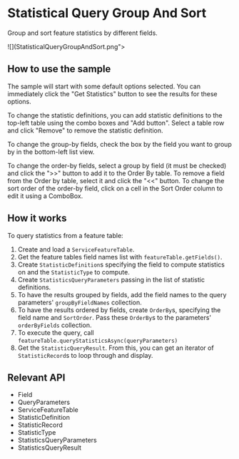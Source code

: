 # Statistical Query Group And Sort

Group and sort feature statistics by different fields.

![](StatisticalQueryGroupAndSort.png">

## How to use the sample

The sample will start with some default options selected. You can immediately click the "Get Statistics" button to
 see the results for these options.

To change the statistic definitions, you can add statistic definitions to the top-left table using the combo boxes 
and "Add button". Select a table row and click "Remove" to remove the statistic definition.

To change the group-by fields, check the box by the field you want to group by in the bottom-left list view.

To change the order-by fields, select a group by field (it must be checked) and click the ">>" button to add it to
 the Order By table. To remove a field from the Order by table, select it and click the "<<" button. To change the 
 sort order of the order-by field, click on a cell in the Sort Order column to edit it using a ComboBox.
 
 ## How it works
 
 To query statistics from a feature table:
 
 
  1. Create and load a `ServiceFeatureTable`.
  2. Get the feature tables field names list with `featureTable.getFields()`.
  3. Create `StatisticDefinition`s specifying the field to compute statistics on and the 
  `StatisticType` to compute.
  4. Create `StatisticsQueryParameters` passing in the list of statistic definitions.
  5. To have the results grouped by fields, add the field names to the query parameters' 
  `groupByFieldNames` collection.
  6. To have the results ordered by fields, create `OrderBy`s, specifying the field name and 
  `SortOrder`. Pass these `OrderBy`s to the parameters' `orderByFields` 
  collection.
  7. To execute the query, call `featureTable.queryStatisticsAsync(queryParameters)`
  8. Get the `StatisticQueryResult`. From this, you can get an iterator of 
  `StatisticRecord`s to loop through and display.
 
 
 ## Relevant API
 
 
*   Field
*   QueryParameters
*   ServiceFeatureTable
*   StatisticDefinition
*   StatisticRecord
*   StatisticType
*   StatisticsQueryParameters
*   StatisticsQueryResult
 
